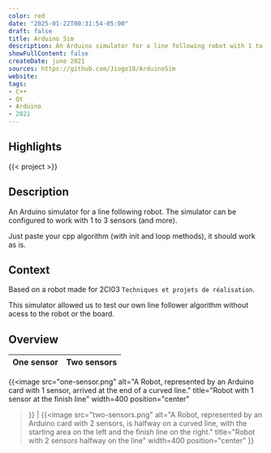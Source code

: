 ```yaml
---
color: red
date: "2025-01-22T00:31:54-05:00"
draft: false
title: Arduino Sim
description: An Arduino simulator for a line following robot with 1 to 3 sensors.
showFullContent: false
createDate: june 2021
sources: https://github.com/Jiogo18/ArduinoSim
website:
tags:
- C++
- Qt
- Arduino
- 2021
---
```


## Highlights

{{< project >}}

## Description

An Arduino simulator for a line following robot.
The simulator can be configured to work with 1 to 3 sensors (and more).

Just paste your cpp algorithm (with init and loop methods), it should work as is.

## Context

Based on a robot made for 2CI03 `Techniques et projets de réalisation`.

This simulator allowed us to test our own line follower algorithm without acess to the robot or the board.

## Overview

| One sensor | Two sensors |
| :--------: | :---------: |
{{<image
	src="one-sensor.png"
	alt="A Robot, represented by an Arduino card with 1 sensor, arrived at the end of a curved line."
	title="Robot with 1 sensor at the finish line"
	width=400
	position="center"
>}} | {{<image
	src="two-sensors.png"
	alt="A Robot, represented by an Arduino card with 2 sensors, is halfway on a curved line, with the starting area on the left and the finish line on the right."
	title="Robot with 2 sensors halfway on the line"
	width=400
	position="center"
>}}
